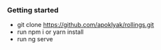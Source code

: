 ### Getting started ###
* git clone https://github.com/apoklyak/rollings.git
* run npm i or yarn install
* run ng serve
